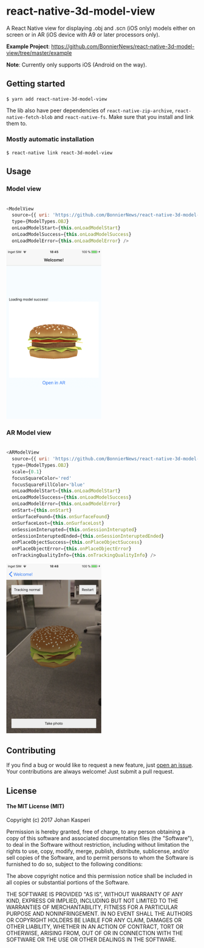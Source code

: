 # react-native-3d-model-view

A React Native view for displaying .obj and .scn (iOS only) models either on screen or in AR (iOS device with A9 or later processors only).

**Example Project**: https://github.com/BonnierNews/react-native-3d-model-view/tree/master/example

**Note**: Currently only supports iOS (Android on the way).

## Getting started

`$ yarn add react-native-3d-model-view`

The lib also have peer dependencies of `react-native-zip-archive`, `react-native-fetch-blob` and `react-native-fs`. Make sure that you install and link them to.

### Mostly automatic installation

`$ react-native link react-3d-model-view`

## Usage

### Model view
```javascript

<ModelView
  source={{ uri: 'https://github.com/BonnierNews/react-native-3d-model-view/blob/master/example/obj/Hamburger.zip?raw=true' }}
  type={ModelTypes.OBJ}
  onLoadModelStart={this.onLoadModelStart}
  onLoadModelSuccess={this.onLoadModelSuccess}
  onLoadModelError={this.onLoadModelError} />

```
<img src="screenshots/modelview.png" width="250">

### AR Model view
```javascript

<ARModelView
  source={{ uri: 'https://github.com/BonnierNews/react-native-3d-model-view/blob/master/example/obj/Hamburger.zip?raw=true' }}
  type={ModelTypes.OBJ}
  scale={0.1}
  focusSquareColor='red'
  focusSquareFillColor='blue'
  onLoadModelStart={this.onLoadModelStart}
  onLoadModelSuccess={this.onLoadModelSuccess}
  onLoadModelError={this.onLoadModelError}
  onStart={this.onStart}
  onSurfaceFound={this.onSurfaceFound}
  onSurfaceLost={this.onSurfaceLost}
  onSessionInterupted={this.onSessionInterupted}
  onSessionInteruptedEnded={this.onSessionInteruptedEnded}
  onPlaceObjectSuccess={this.onPlaceObjectSuccess}
  onPlaceObjectError={this.onPlaceObjectError}
  onTrackingQualityInfo={this.onTrackingQualityInfo} />

```

<img src="screenshots/arview.png" width="250">

## Contributing

If you find a bug or would like to request a new feature, just [open an issue](https://github.com/BonnierNews/react-native-3d-model-view/issues/new). Your contributions are always welcome! Just submit a pull request.

## License

#### The MIT License (MIT)

Copyright (c) 2017 Johan Kasperi

Permission is hereby granted, free of charge, to any person obtaining a copy of this software and associated documentation files (the "Software"), to deal in the Software without restriction, including without limitation the rights to use, copy, modify, merge, publish, distribute, sublicense, and/or sell copies of the Software, and to permit persons to whom the Software is furnished to do so, subject to the following conditions:

The above copyright notice and this permission notice shall be included in all copies or substantial portions of the Software.

THE SOFTWARE IS PROVIDED "AS IS", WITHOUT WARRANTY OF ANY KIND, EXPRESS OR IMPLIED, INCLUDING BUT NOT LIMITED TO THE WARRANTIES OF MERCHANTABILITY, FITNESS FOR A PARTICULAR PURPOSE AND NONINFRINGEMENT. IN NO EVENT SHALL THE AUTHORS OR COPYRIGHT HOLDERS BE LIABLE FOR ANY CLAIM, DAMAGES OR OTHER LIABILITY, WHETHER IN AN ACTION OF CONTRACT, TORT OR OTHERWISE, ARISING FROM, OUT OF OR IN CONNECTION WITH THE SOFTWARE OR THE USE OR OTHER DEALINGS IN THE SOFTWARE.
